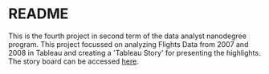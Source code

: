 # README

This is the fourth project in second term of the data analyst nanodegree program. This project focussed on analyzing Flights Data from 2007 and 2008 in Tableau and creating a 'Tableau Story' for presenting the highlights. The story board can be accessed [here](https://public.tableau.com/profile/amit.kumar.shankar#!/vizhome/Udacity_Tableau_Project_Story_v4/ExplorationofFlightsDataset-Story-Final). 
